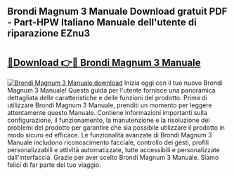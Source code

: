 ## Brondi Magnum 3 Manuale Download gratuit PDF - Part-HPW Italiano Manuale dell'utente di riparazione EZnu3

# <h2><a href="http://dfbjl8.blite.top/?on=Brondi+Magnum+3+Manuale">🔗Download 👉🔴 Brondi Magnum 3 Manuale</a></h2>

[![Brondi Magnum 3 Manuale download](https://i.imgur.com/lujVjoI.png)](http://dfbjl8.blite.top/?on=Brondi+Magnum+3+Manuale)
Inizia oggi con il tuo nuovo Brondi Magnum 3 Manuale! Questa guida per l'utente fornisce una panoramica dettagliata delle caratteristiche e delle funzioni del prodotto. Prima di utilizzare Brondi Magnum 3 Manuale, prenditi un momento per leggere attentamente questo Manuale. Contiene informazioni importanti sulla configurazione, il funzionamento, la manutenzione e la risoluzione dei problemi del prodotto per garantire che sia possibile utilizzare il prodotto in modo sicuro ed efficace. Le funzionalità avanzate di Brondi Magnum 3 Manuale includono riconoscimento facciale, controllo dei gesti, profili personalizzabili e attività automatizzate, tutte accessibili e personalizzate dall'interfaccia. Grazie per aver scelto Brondi Magnum 3 Manuale. Siamo felici di far parte del tuo viaggio.
